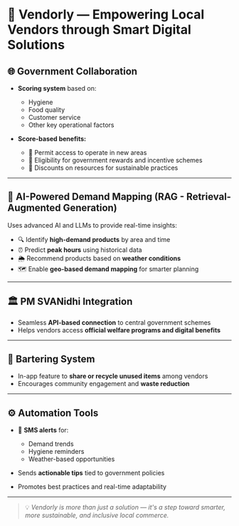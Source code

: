 # 🛒 Vendorly — Empowering Local Vendors through Smart Digital Solutions

## 🌐 Government Collaboration

- **Scoring system** based on:
  - Hygiene  
  - Food quality  
  - Customer service  
  - Other key operational factors

- **Score-based benefits:**
  - 📍 Permit access to operate in new areas  
  - 🎁 Eligibility for government rewards and incentive schemes  
  - 💸 Discounts on resources for sustainable practices  

---

## 🧠 AI-Powered Demand Mapping (RAG - Retrieval-Augmented Generation)

Uses advanced AI and LLMs to provide real-time insights:

- 🔍 Identify **high-demand products** by area and time  
- ⏰ Predict **peak hours** using historical data  
- 🌦️ Recommend products based on **weather conditions**  
- 🗺️ Enable **geo-based demand mapping** for smarter planning  

---

## 🏛️ PM SVANidhi Integration

- Seamless **API-based connection** to central government schemes  
- Helps vendors access **official welfare programs and digital benefits**  

---

## 🔁 Bartering System

- In-app feature to **share or recycle unused items** among vendors  
- Encourages community engagement and **waste reduction**  

---

## ⚙️ Automation Tools

- 📲 **SMS alerts** for:
  - Demand trends  
  - Hygiene reminders  
  - Weather-based opportunities

- Sends **actionable tips** tied to government policies  
- Promotes best practices and real-time adaptability  

---

> 💡 *Vendorly is more than just a solution — it's a step toward smarter, more sustainable, and inclusive local commerce.*

